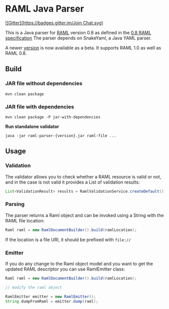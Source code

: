 # RAML Java Parser
[![Gitter](https://badges.gitter.im/Join Chat.svg)](https://gitter.im/raml-org/raml-java-parser?utm_source=badge&utm_medium=badge&utm_campaign=pr-badge&utm_content=badge)

This is a Java parser for [RAML](http://raml.org) version 0.8 as defined in the [0.8 RAML specification](https://github.com/raml-org/raml-spec/blob/master/raml-0.8.md) The parser depends on SnakeYaml, a Java YAML parser.

A newer [version](https://github.com/raml-org/raml-java-parser-2) is now available as a beta. It supports RAML 1.0 as well as RAML 0.8.

## Build

### JAR file without dependencies

```mvn clean package```

### JAR file with dependencies

```mvn clean package -P jar-with-dependencies```

**Run standalone validator**

```java -jar raml-parser-{version}.jar raml-file ...```

## Usage

### Validation

The validator allows you to check whether a RAML resource is valid or not,
and in the case is not valid it provides a List of validation results:

```java
List<ValidationResult> results = RamlValidationService.createDefault().validate(ramlLocation);
```

### Parsing

The parser returns a Raml object and can be invoked using a String with the RAML file location:

```java
Raml raml = new RamlDocumentBuilder().build(ramlLocation);
```

If the location is a file URI, it should be prefixed with `file://`

### Emitter

If you do any change to the Raml object model and you want to get the updated RAML descriptor
you can use RamlEmitter class:

```java
Raml raml = new RamlDocumentBuilder().build(ramlLocation);

// modify the raml object

RamlEmitter emitter = new RamlEmitter();
String dumpFromRaml = emitter.dump(raml);
```
